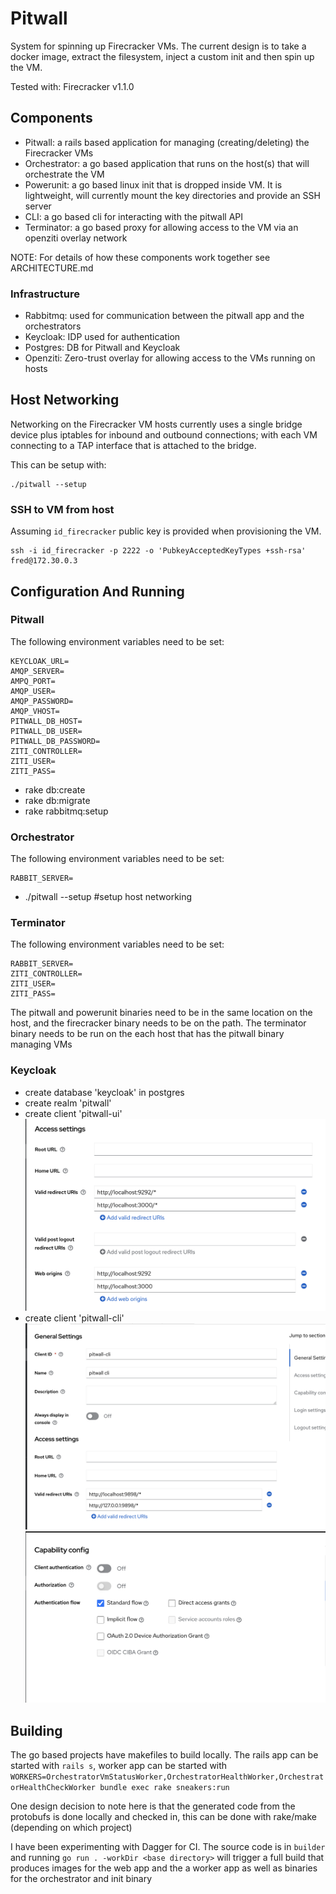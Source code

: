 # Pitwall

System for spinning up Firecracker VMs.  The current design is to take a docker image, extract the filesystem, inject a custom init and then spin up the VM.

Tested with: Firecracker v1.1.0

## Components
- Pitwall: a rails based application for managing (creating/deleting) the Firecracker VMs
- Orchestrator: a go based application that runs on the host(s) that will orchestrate the VM
- Powerunit: a go based linux init that is dropped inside VM.  It is lightweight, will currently mount the key directories and provide an SSH server
- CLI: a go based cli for interacting with the pitwall API
- Terminator: a go based proxy for allowing access to the VM via an openziti overlay network

NOTE: For details of how these components work together see ARCHITECTURE.md

### Infrastructure
- Rabbitmq: used for communication between the pitwall app and the orchestrators
- Keycloak: IDP used for authentication
- Postgres: DB for Pitwall and Keycloak
- Openziti: Zero-trust overlay for allowing access to the VMs running on hosts

## Host Networking
Networking on the Firecracker VM hosts currently uses a single bridge device plus iptables for inbound and outbound connections; with each VM connecting to a TAP interface that is attached to the bridge.

This can be setup with:
```
./pitwall --setup
```

### SSH to VM from host
Assuming `id_firecracker` public key is provided when provisioning the VM.

```
ssh -i id_firecracker -p 2222 -o 'PubkeyAcceptedKeyTypes +ssh-rsa' fred@172.30.0.3
```

## Configuration And Running
### Pitwall 
The following environment variables need to be set:
```
KEYCLOAK_URL=
AMQP_SERVER=
AMPQ_PORT=
AMQP_USER=
AMQP_PASSWORD=
AMQP_VHOST=
PITWALL_DB_HOST=
PITWALL_DB_USER=
PITWALL_DB_PASSWORD=
ZITI_CONTROLLER=
ZITI_USER=
ZITI_PASS=
```
- rake db:create
- rake db:migrate
- rake rabbitmq:setup

### Orchestrator 
The following environment variables need to be set:
```
RABBIT_SERVER=
```
- ./pitwall --setup #setup host networking


### Terminator
The following environment variables need to be set:
```
RABBIT_SERVER=
ZITI_CONTROLLER=
ZITI_USER=
ZITI_PASS=
```

The pitwall and powerunit binaries need to be in the same location on the host, and the firecracker binary needs to be on the path.  The terminator binary needs to be run on the each host that has the pitwall binary managing VMs

### Keycloak
 - create database 'keycloak' in postgres
 - create realm 'pitwall'
 - create client 'pitwall-ui'
 ![image](images/pitwall-ui.png)
 - create client 'pitwall-cli'
  ![image](images/pitwall-cli.png)
  ![image](images/pitwall-cli-cont.png)

  ## Building
  The go based projects have makefiles to build locally.  The rails app can be started with `rails s`, worker app can be started with `WORKERS=OrchestratorVmStatusWorker,OrchestratorHealthWorker,OrchestratorHealthCheckWorker bundle exec rake sneakers:run`

  One design decision to note here is that the generated code from the protobufs is done locally and checked in, this can be done with rake/make (depending on which project)

  I have been experimenting with Dagger for CI.  The source code is in `builder` and running `go run . -workDir <base directory>` will trigger a full build that produces images for the web app and the a worker app as well as binaries for the orchestrator and init binary
